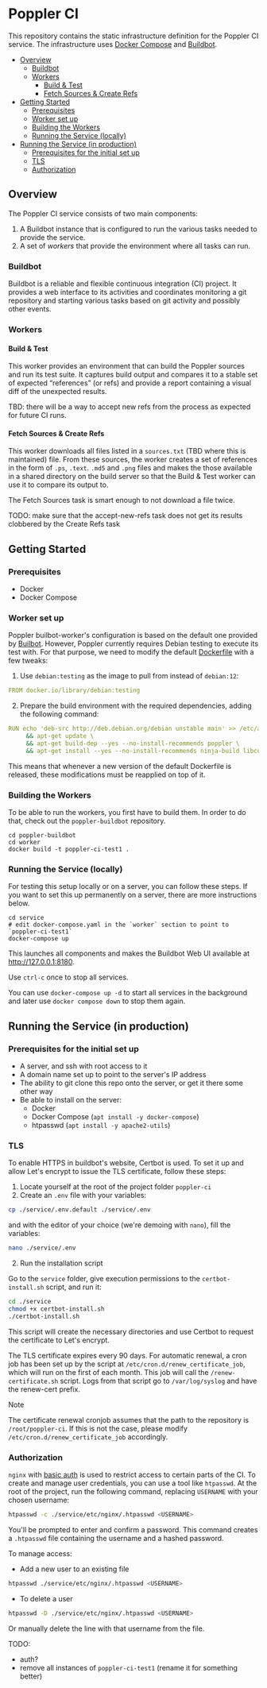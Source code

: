 # Poppler CI

This repository contains the static infrastructure definition for the Poppler CI service. The infrastructure uses [Docker Compose]() and [Buildbot](https://buildbot.net).

  - [Overview](#overview)
    - [Buildbot](#buildbot)
    - [Workers](#workers)
      - [Build \& Test](#build--test)
      - [Fetch Sources \& Create Refs](#fetch-sources--create-refs)
  - [Getting Started](#getting-started)
    - [Prerequisites](#prerequisites)
    - [Worker set up](#worker-set-up)
    - [Building the Workers](#building-the-workers)
    - [Running the Service (locally)](#running-the-service-locally)
  - [Running the Service (in production)](#running-the-service-in-production)
    - [Prerequisites for the initial set up](#prerequisites-for-the-initial-set-up)
    - [TLS](#tls)
    - [Authorization](#authorization)

## Overview

The Poppler CI service consists of two main components:

1. A Buildbot instance that is configured to run the various tasks needed to
   provide the service.
2. A set of _workers_ that provide the environment where all tasks can run.

### Buildbot

Buildbot is a reliable and flexible continuous integration (CI) project. It
provides a web interface to its activities and coordinates monitoring a git
repository and starting various tasks based on git activity and possibly other
events.

### Workers

#### Build & Test

This worker provides an environment that can build the Poppler sources and
run its test suite. It captures build output and compares it to a stable set
of expected “references” (or refs) and provide a report containing a visual
diff of the unexpected results.

TBD: there will be a way to accept new refs from the process as expected for
future CI runs.

#### Fetch Sources & Create Refs

This worker downloads all files listed in a `sources.txt` (TBD where this is maintained) file. From these sources, the worker creates a set of references
in the form of `.ps`, `.text`. `.md5` and `.png` files and makes the those available in a shared directory on the build server so that the Build & Test worker can use it to compare its output to.

The Fetch Sources task is smart enough to not download a file twice.

TODO: make sure that the accept-new-refs task does not get its results clobbered
by the Create Refs task

## Getting Started

### Prerequisites

- Docker
- Docker Compose

### Worker set up

Poppler builbot-worker's configuration is based on the default one provided by [Builbot](https://github.com/buildbot/buildbot). However, Poppler currently requires Debian testing to execute its test with. For that purpose, we need to modify the default [Dockerfile](https://github.com/buildbot/buildbot/blob/7d203fc581d7f4a320f0091f983b55f8afa55bf2/worker/Dockerfile) with a few tweaks:

1. Use `debian:testing` as the image to pull from instead of `debian:12`:
```yaml
FROM docker.io/library/debian:testing
```

2. Prepare the build environment with the required dependencies, adding the following command:
```yaml
RUN echo 'deb-src http://deb.debian.org/debian unstable main' >> /etc/apt/sources.list \
     && apt-get update \
     && apt-get build-dep --yes --no-install-recommends poppler \
     && apt-get install --yes --no-install-recommends ninja-build libcurl4-openssl-dev git ca-certificates locales libgtk-3-dev libbrotli-dev libboost-container-dev qt6-base-dev
```

This means that whenever a new version of the default Dockerfile is released, these modifications must be reapplied on top of it.

### Building the Workers

To be able to run the workers, you first have to build them. In order to do
that, check out the `poppler-buildbot` repository.

```shell
cd poppler-buildbot
cd worker
docker build -t poppler-ci-test1 .
```
### Running the Service (locally)

For testing this setup locally or on a server, you can follow these steps.
 If you want to set this up permanently on a server, there are more
 instructions below.

```shell
cd service
# edit docker-compose.yaml in the `worker` section to point to `poppler-ci-test1`
docker-compose up
```

This launches all components and makes the Buildbot Web UI available at http://127.0.0.1:8180.

Use `ctrl-c` once to stop all services.

You can use `docker-compose up -d` to start all services in the background and
later use `docker compose down` to stop them again.

## Running the Service (in production)

### Prerequisites for the initial set up

- A server, and ssh with root access to it
- A domain name set up to point to the server's IP address
- The ability to git clone this repo onto the server, or get it there some other way
- Be able to install on the server:
  - Docker
  - Docker Compose (`apt install -y docker-compose`)
  - htpasswd (`apt install -y apache2-utils`)

### TLS

To enable HTTPS in buildbot's website, Certbot is used. To set it up and allow Let's encrypt to issue the TLS certificate, follow these steps:

1. Locate yourself at the root of the project folder `poppler-ci`
2. Create an `.env` file with your variables:

```sh
cp ./service/.env.default ./service/.env
```

and with the editor of your choice (we're demoing with `nano`), fill the variables:
```sh
nano ./service/.env
```

2. Run the installation script

Go to the `service` folder, give execution permissions to the `certbot-install.sh` script, and run it:
```sh
cd ./service
chmod +x certbot-install.sh
./certbot-install.sh
```

This script will create the necessary directories and use Certbot to request the certificate to Let's encrypt.

The TLS certificate expires every 90 days. For automatic renewal, a cron job has been set up by the script at `/etc/cron.d/renew_certificate_job`, which will run on the first of each month. This job will call the `/renew-certificate.sh` script. Logs from that script go to `/var/log/syslog` and have the renew-cert prefix.

> [!NOTE]  
> The certificate renewal cronjob assumes that the path to the repository is `/root/poppler-ci`. If this is not the case, please modify `/etc/cron.d/renew_certificate_job` accordingly.

### Authorization

`nginx` with [basic auth](https://docs.nginx.com/nginx/admin-guide/security-controls/configuring-http-basic-authentication/) is used to restrict access to certain parts of the CI. To create and manage user credentials, you can use a tool like `htpasswd`. At the root of the project, run the following command, replacing `USERNAME` with your chosen username:

```sh
htpasswd -c ./service/etc/nginx/.htpasswd <USERNAME>
```

You'll be prompted to enter and confirm a password. This command creates a `.htpasswd` file containing the username and a hashed password.

To manage access:
- Add a new user to an existing file
```sh
htpasswd ./service/etc/nginx/.htpasswd <USERNAME>
```
- To delete a user
```sh
htpasswd -D ./service/etc/nginx/.htpasswd <USERNAME>
```
Or manually delete the line with that username from the file.


TODO:
- auth?
- remove all instances of `poppler-ci-test1` (rename it for something better)
